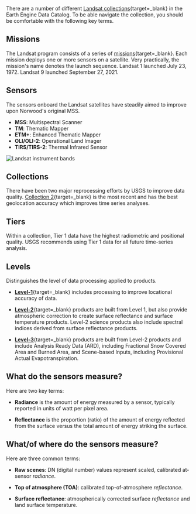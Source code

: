 There are a number of different [Landsat collections](https://developers.google.com/earth-engine/datasets/catalog/landsat){target=_blank} in the Earth Engine Data Catalog. To be able navigate the collection, you should be comfortable with the following key terms.   

## Missions   

The Landsat program consists of a series of [missions](https://www.usgs.gov/landsat-missions/landsat-satellite-missions){target=_blank}. Each mission deploys one or more sensors on a satellite. Very practically, the mission's name denotes the launch sequence. Landsat 1 launched July 23, 1972. Landsat 9 launched September 27, 2021.  

## Sensors  

The sensors onboard the Landsat satellites have steadily aimed to improve upon Norwood's original MSS.  

* __MSS__: Multispectral Scanner  
* __TM__: Thematic Mapper  
* __ETM+__: Enhanced Thematic Mapper  
* __OLI/OLI-2__: Operational Land Imager    
* __TIRS/TIRS-2__: Thermal Infrared Sensor

![Landsat instrument bands](https://landsat.gsfc.nasa.gov/wp-content/uploads/2021/12/all_Landsat_bands.png)

## Collections   

There have been two major reprocessing efforts by USGS to improve data quality. [Collection 2](https://www.usgs.gov/landsat-missions/landsat-collection-2){target=_blank} is the most recent and has the best geolocation accuracy which improves time series analyses.    

## Tiers  

Within a collection, Tier 1 data have the highest radiometric and positional quality. USGS recommends using Tier 1 data for all future time-series analysis.  

## Levels  

Distinguishes the level of data processing applied to products.    

- [__Level-1__](https://www.usgs.gov/landsat-missions/landsat-level-1-processing-details){target=_blank} includes processing to improve locational accuracy of data.  

- [__Level-2__](https://www.usgs.gov/landsat-missions/landsat-collection-2-level-2-science-products){target=_blank} products are built from Level 1, but also provide atmospheric correction to create surface reflectance and surface temperature products. Level-2 science products also include spectral indices derived from surface reflectance products.  

- [__Level-3__](https://www.usgs.gov/landsat-missions/landsat-science-products){target=_blank} products are built from Level-2 products and include Analysis Ready Data (ARD), including Fractional Snow Covered Area and Burned Area, and Scene-based Inputs, including Provisional Actual Evapotranspiration.   

## What do the sensors measure?  

Here are two key terms:  

- __Radiance__ is the amount of energy measured by a sensor, typically reported in units of watt per pixel area. 

- __Reflectance__ is the proportion (ratio) of the amount of energy reflected from the surface versus the total amount of energy striking the surface. 

## What/of where do the sensors measure?

Here are three common terms:    

- __Raw scenes__: DN (digital number) values represent scaled, calibrated at-sensor _radiance_.  

- __Top of atmosphere (TOA)__: calibrated top-of-atmosphere _reflectance_.  

- __Surface reflectance__: atmospherically corrected surface _reflectance_ and land surface temperature.     
